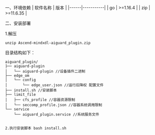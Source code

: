 一、环境依赖
| 软件名称 | 版本        |
|------|-----------|
| go   | >=1.16.4   |
| zip  | >=11.6.35 |

二、安装部署

1.解压

`unzip Ascend-mindxdl-aiguard_plugin.zip`

目录结构如下：

```
aiguard_plugin/
├── aiguard-plugin
│   └── aiguard-plugin //设备插件二进制
├── edge_om
│   └── config
│       └── edge_user.json //运行后降权 配置文件
├── install.sh //安装脚本
├── limit_file
│   ├── cfs_profile //容器资源限制
│   └── seccomp_profile.json //容器系统调用限制
└── service
    └── aiguard_plugin.service //系统服务文件


2.执行安装脚本 bash install.sh
